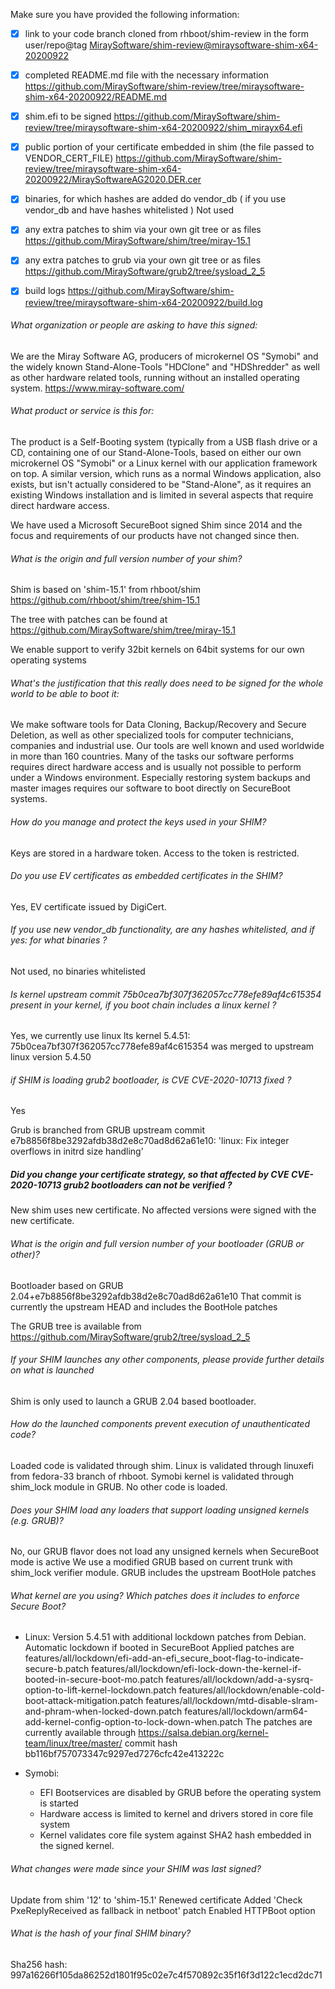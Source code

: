 Make sure you have provided the following information:

 - [X] link to your code branch cloned from rhboot/shim-review in the form user/repo@tag
 [MiraySoftware/shim-review@miraysoftware-shim-x64-20200922](https://github.com/MiraySoftware/shim-review/tree/miraysoftware-shim-x64-20200922)
 - [X] completed README.md file with the necessary information
 https://github.com/MiraySoftware/shim-review/tree/miraysoftware-shim-x64-20200922/README.md
 - [X] shim.efi to be signed
 https://github.com/MiraySoftware/shim-review/tree/miraysoftware-shim-x64-20200922/shim_mirayx64.efi
 - [X] public portion of your certificate embedded in shim (the file passed to VENDOR_CERT_FILE)
 https://github.com/MiraySoftware/shim-review/tree/miraysoftware-shim-x64-20200922/MiraySoftwareAG2020.DER.cer
 - [X] binaries, for which hashes are added do vendor_db ( if you use vendor_db and have hashes whitelisted )
 Not used
 - [X] any extra patches to shim via your own git tree or as files
 https://github.com/MiraySoftware/shim/tree/miray-15.1
 - [X] any extra patches to grub via your own git tree or as files
 https://github.com/MiraySoftware/grub2/tree/sysload_2_5
 - [X] build logs
 https://github.com/MiraySoftware/shim-review/tree/miraysoftware-shim-x64-20200922/build.log


###### What organization or people are asking to have this signed:

We are the Miray Software AG, producers of microkernel OS "Symobi" and the
widely known Stand-Alone-Tools "HDClone" and "HDShredder" as well as other
hardware related tools, running without an installed operating system.
https://www.miray-software.com/

###### What product or service is this for:

The product is a Self-Booting system (typically from a USB flash drive or a CD,
containing one of our Stand-Alone-Tools, based on either our own microkernel
OS "Symobi" or a Linux kernel with our application framework on top.
A similar version, which runs as a normal Windows application, also exists, but
isn't actually considered to be "Stand-Alone", as it requires an existing
Windows installation and is limited in several aspects that require direct
hardware access.

We have used a Microsoft SecureBoot signed Shim since 2014 and the focus and
requirements of our products have not changed since then.

###### What is the origin and full version number of your shim?

Shim is based on 'shim-15.1' from rhboot/shim
https://github.com/rhboot/shim/tree/shim-15.1

The tree with patches can be found at
https://github.com/MiraySoftware/shim/tree/miray-15.1

We enable support to verify 32bit kernels on 64bit systems for our own operating systems

###### What's the justification that this really does need to be signed for the whole world to be able to boot it:

We make software tools for Data Cloning, Backup/Recovery and Secure Deletion,
as well as other specialized tools for computer technicians, companies and
industrial use. Our tools are well known and used worldwide in more than 160
countries. Many of the tasks our software performs requires direct hardware 
access and is usually not possible to perform under a Windows environment.
Especially restoring system backups and master images requires our software
to boot directly on SecureBoot systems.

###### How do you manage and protect the keys used in your SHIM?

Keys are stored in a hardware token. Access to the token is restricted.

###### Do you use EV certificates as embedded certificates in the SHIM?

Yes, EV certificate issued by DigiCert.

###### If you use new vendor_db functionality, are any hashes whitelisted, and if yes: for what binaries ?

Not used, no binaries whitelisted

###### Is kernel upstream commit 75b0cea7bf307f362057cc778efe89af4c615354 present in your kernel, if you boot chain includes a linux kernel ?

Yes, we currently use linux lts kernel 5.4.51:
75b0cea7bf307f362057cc778efe89af4c615354 was merged to upstream linux version 5.4.50

###### if SHIM is loading grub2 bootloader, is CVE CVE-2020-10713 fixed ?

Yes

Grub is branched from GRUB upstream commit e7b8856f8be3292afdb38d2e8c70ad8d62a61e10:
'linux: Fix integer overflows in initrd size handling'

##### Did you change your certificate strategy, so that affected by CVE CVE-2020-10713 grub2 bootloaders can not be verified ?

New shim uses new certificate.
No affected versions were signed with the new certificate.

###### What is the origin and full version number of your bootloader (GRUB or other)?

Bootloader based on GRUB 2.04+e7b8856f8be3292afdb38d2e8c70ad8d62a61e10
That commit is currently the upstream HEAD and includes the BootHole patches

The GRUB tree is available from
https://github.com/MiraySoftware/grub2/tree/sysload_2_5

###### If your SHIM launches any other components, please provide further details on what is launched

Shim is only used to launch a GRUB 2.04 based bootloader.

###### How do the launched components prevent execution of unauthenticated code?

Loaded code is validated through shim.
Linux is validated through linuxefi from fedora-33 branch of rhboot.
Symobi kernel is validated through shim_lock module in GRUB.
No other code is loaded.

###### Does your SHIM load any loaders that support loading unsigned kernels (e.g. GRUB)?

No, our GRUB flavor does not load any unsigned kernels when SecureBoot mode is active
We use a modified GRUB based on current trunk with shim_lock verifier module.
GRUB includes the upstream BootHole patches

###### What kernel are you using? Which patches does it includes to enforce Secure Boot?

* Linux: Version 5.4.51 with additional lockdown patches from Debian. Automatic lockdown if booted in SecureBoot
  Applied patches are
    features/all/lockdown/efi-add-an-efi_secure_boot-flag-to-indicate-secure-b.patch
    features/all/lockdown/efi-lock-down-the-kernel-if-booted-in-secure-boot-mo.patch
    features/all/lockdown/add-a-sysrq-option-to-lift-kernel-lockdown.patch
    features/all/lockdown/enable-cold-boot-attack-mitigation.patch
    features/all/lockdown/mtd-disable-slram-and-phram-when-locked-down.patch
    features/all/lockdown/arm64-add-kernel-config-option-to-lock-down-when.patch
  The patches are currently available through
  https://salsa.debian.org/kernel-team/linux/tree/master/
  commit hash bb116bf757073347c9297ed7276cfc42e413222c

* Symobi: 
  - EFI Bootservices are disabled by GRUB before the operating system is started
  - Hardware access is limited to kernel and drivers stored in core file system  
  - Kernel validates core file system against SHA2 hash embedded in the signed kernel. 

###### What changes were made since your SHIM was last signed?

Update from shim '12' to 'shim-15.1'
Renewed certificate
Added 'Check PxeReplyReceived as fallback in netboot' patch 
Enabled HTTPBoot option

###### What is the hash of your final SHIM binary?
Sha256 hash: 997a16266f105da86252d1801f95c02e7c4f570892c35f16f3d122c1ecd2dc71
